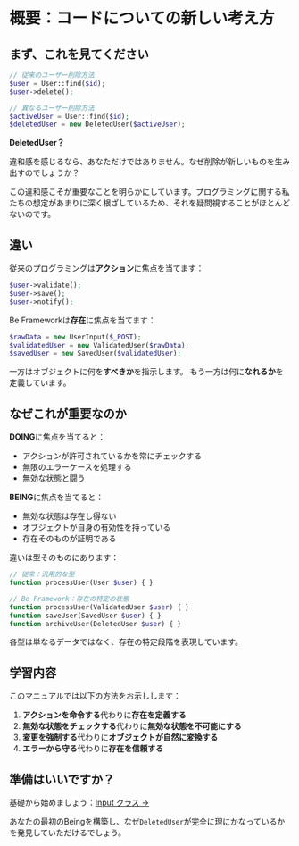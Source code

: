 # 概要：コードについての新しい考え方

## まず、これを見てください

```php
// 従来のユーザー削除方法
$user = User::find($id);
$user->delete();

// 異なるユーザー削除方法
$activeUser = User::find($id);
$deletedUser = new DeletedUser($activeUser);
```

**DeletedUser？**

違和感を感じるなら、あなただけではありません。なぜ削除が新しいものを生み出すのでしょうか？

この違和感こそが重要なことを明らかにしています。プログラミングに関する私たちの想定があまりに深く根ざしているため、それを疑問視することがほとんどないのです。

## 違い

従来のプログラミングは**アクション**に焦点を当てます：
```php
$user->validate();
$user->save();
$user->notify();
```

Be Frameworkは**存在**に焦点を当てます：
```php
$rawData = new UserInput($_POST);
$validatedUser = new ValidatedUser($rawData);
$savedUser = new SavedUser($validatedUser);
```

一方はオブジェクトに何を**すべきか**を指示します。
もう一方は何に**なれるか**を定義しています。

## なぜこれが重要なのか

**DOING**に焦点を当てると：
- アクションが許可されているかを常にチェックする
- 無限のエラーケースを処理する
- 無効な状態と闘う

**BEING**に焦点を当てると：
- 無効な状態は存在し得ない
- オブジェクトが自身の有効性を持っている
- 存在そのものが証明である

違いは型そのものにあります：
```php
// 従来：汎用的な型
function processUser(User $user) { }

// Be Framework：存在の特定の状態
function processUser(ValidatedUser $user) { }
function saveUser(SavedUser $user) { }
function archiveUser(DeletedUser $user) { }
```

各型は単なるデータではなく、存在の特定段階を表現しています。

## 学習内容

このマニュアルでは以下の方法をお示しします：

1. **アクションを命令する**代わりに**存在を定義する**
2. **無効な状態をチェックする**代わりに**無効な状態を不可能にする**
3. **変更を強制する**代わりに**オブジェクトが自然に変換する**
4. **エラーから守る**代わりに**存在を信頼する**

## 準備はいいですか？

基礎から始めましょう：[Input クラス →](./01-input-classes.md)

あなたの最初のBeingを構築し、なぜ`DeletedUser`が完全に理にかなっているかを発見していただけるでしょう。